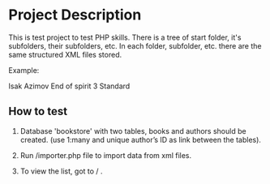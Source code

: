 # Project Description

This is test project to test PHP skills. There is a tree of start folder, it's subfolders, their subfolders, etc. In each folder, subfolder, etc. there are the same structured XML files stored.

Example:

<books>
    <book>
        <author>Isak Azimov</author>
        <name>End of spirit</name>
    </book>
    <book>
        <author>3</author>
        <name>Standard</name>
    </book>
</books>

## How to test

1. Database 'bookstore' with two tables, books and authors should be created. (use 1:many and unique author’s ID as link between the tables).

2. Run /importer.php file to import data from xml files.

3. To view the list, got to / .